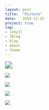 ```yaml
---
layout: post
title:  "Picture"
date:   2019-12-25
project: true
tag:
- jekyll
- JBlog
- blog
- about
- theme
---
```


<img src="http://a1.qpic.cn/psc?/V13QC2An0UGJcj/iXs1ae7hmJtTd.wIcSd4.SLzmGWewFP0nKM6OO4Htv4DT*.i*iWZXP9Y0EkGV.qQKFwyLKyKoEd.uYtRDtAFdJcHXffxQ7zP4012KHGhqto!/m&amp;ek=1&amp;kp=1&amp;pt=0&amp;bo=OAQEBTgEBAURECc!&amp;tl=3&amp;vuin=1430360751&amp;tm=1577246400&amp;sce=60-4-3&amp;rf=viewer_311" style="zoom:150%;" />

![](http://a1.qpic.cn/psc?/V13QC2An0UGJcj/iXs1ae7hmJtTd.wIcSd4.eJ4e96htE00okOmbNdszPh8SWz8gP60Tqr0Q6wXqPXdFjlXvscbc5aJ8qvejq*tQWxRac*lhvmOgvGwCrZnV2A!/b&ek=1&kp=1&pt=0&bo=fwJ*An8CfwIRECc!&tl=1&vuin=1430360751&tm=1577246400&sce=50-1-1&rf=viewer_311)

![](http://a1.qpic.cn/psc?/V13QC2An0UGJcj/iXs1ae7hmJtTd.wIcSd4.fEVyw1VQ*8egqrltYtCG6HLanpVD8HBHA.mCAQoon69o78PQaJyjl4.Rgjm45SX*TngzVtNbTeLHAMDBz3vENQ!/b&ek=1&kp=1&pt=0&bo=.AHOAvgBzgIRECc!&tl=1&vuin=1430360751&tm=1577246400&sce=50-1-1&rf=viewer_311)

![](http://a1.qpic.cn/psc?/V13QC2An0UGJcj/iXs1ae7hmJtTd.wIcSd4.bAidx.zQieN8VWW2JD5HYa5KR7WnrH*AwVxlsLb5ft3GPA3mR97oIGEmwQYm*Cub8o5rSwk2NqMfbYLttc*ims!/b&ek=1&kp=1&pt=0&bo=OATjBjgE4wYRECc!&tl=1&vuin=1430360751&tm=1577246400&sce=50-1-1&rf=viewer_311)

![](http://a1.qpic.cn/psc?/V13QC2An0UGJcj/iXs1ae7hmJtTd.wIcSd4.b9bUoNeH4HQpXI2uQF5TdyFQG57Fg1QbsZxTwFx.dtHc8XFY0SraH0gecnMRottV703kcXqCjoGQjVdZcCgvKw!/b&ek=1&kp=1&pt=0&bo=ngKMAp4CjAIRECc!&tl=1&vuin=1430360751&tm=1577246400&sce=50-1-1&rf=viewer_311)